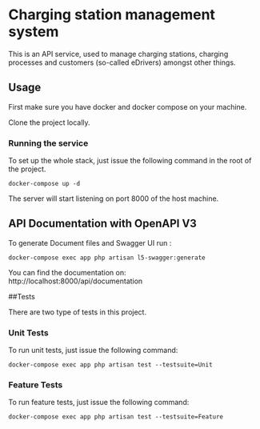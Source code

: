 # Charging station management system

This is an API service, used to manage charging stations, charging
processes and customers (so-called eDrivers) amongst other things.


## Usage
First make sure you have docker and docker compose on your machine.

Clone the project locally.

### Running the service

To set up the whole stack, just issue the following command in the root of the project.

```
docker-compose up -d
```

The server will start listening on port 8000 of the host machine.

## API Documentation with OpenAPI V3

To generate Document files and Swagger UI run :

```
docker-compose exec app php artisan l5-swagger:generate
```

You can find the documentation on: http://localhost:8000/api/documentation

##Tests

There are two type of tests in this project.

### Unit Tests

To run unit tests, just issue the following command:

```
docker-compose exec app php artisan test --testsuite=Unit
```

### Feature Tests

To run feature tests, just issue the following command:

```
docker-compose exec app php artisan test --testsuite=Feature
```

